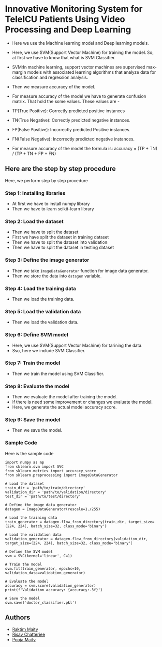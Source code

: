
# Innovative Monitoring System for TeleICU Patients Using Video Processing and Deep Learning
- Here we use the Machine learning model and Deep learning models.

- Here, we use SVM(Support Vector Machine) for training the model. So, at first we have to know that what is SVM Classifier.

- SVM:In machine learning, support vector machines are supervised max-margin models with associated learning algorithms that analyze data for classification and regression analysis.

- Then we measure accuracy of the model.
- For measure accuracy of the model we have to generate confusion matrix. That hold the some values. These values are -
- TP(True Positive): Correctly predicted positive instances
- TN(True Negative): Correctly predicted negative instances.
- FP(False Positive): Incorrectly predicted Positive instances.
- FN(False Negative): Incorrectly predicted negative instances.
- For measure accuracy of the model the formula is: accuracy = (TP + TN) / (TP + TN + FP + FN)


## Here are the step by step procedure
Here, we perform step by step procedure

### Step 1: Installing libraries
- At first we have to install numpy library 
- Then we have to learn scikit-learn library

### Step 2: Load the dataset
- Then we have to split the dataset
- First we have split the dataset in training dataset
- Then we have to split the dataset into validation 
- Then we have to split the dataset in testing dataset

### Step 3: Define the image generator
- Then we take `ImageDataGenerator` function for image data generator.
- Then we store the data into `datagen` variable.

### Step 4: Load the training data
- Then we load the training data.

### Step 5: Load the validation data
- Then we load the validation data.

### Step 6: Define SVM model
- Here, we use SVM(Support Vector Machine) for tarining the data.
- Sso, here we include SVM Classifier.

### Step 7: Train the model
- Then we train the model using SVM Classifier.

### Step 8: Evaluate the model
- Then we evaluate the model after training the model.
- If there is need some improvement or changes we evaluate the model.
- Here, we generate the actual model accuracy score.

### Step 9: Save the model
- Then we save the model.

### Sample Code
Here is the sample code
``` 
import numpy as np
from sklearn.svm import SVC
from sklearn.metrics import accuracy_score
from sklearn.preprocessing import ImageDataGenerator

# Load the dataset
train_dir = 'path/to/train/directory'
validation_dir = 'path/to/validation/directory'
test_dir = 'path/to/test/directory'

# Define the image data generator
datagen = ImageDataGenerator(rescale=1./255)

# Load the training data
train_generator = datagen.flow_from_directory(train_dir, target_size=(224, 224), batch_size=32, class_mode='binary')

# Load the validation data
validation_generator = datagen.flow_from_directory(validation_dir, target_size=(224, 224), batch_size=32, class_mode='binary')

# Define the SVM model
svm = SVC(kernel='linear', C=1)

# Train the model
svm.fit(train_generator, epochs=10, validation_data=validation_generator)

# Evaluate the model
accuracy = svm.score(validation_generator)
print(f'Validation accuracy: {accuracy:.3f}')

# Save the model
svm.save('doctor_classifier.pkl')
```



## Authors

- [Raktim Maity](https://github.com/Raktimmaity)
- [Risav Chatterjee](https://github.com/Risav2004Developer)
- [Pooja Maity](https://github.com/pooja1621)

